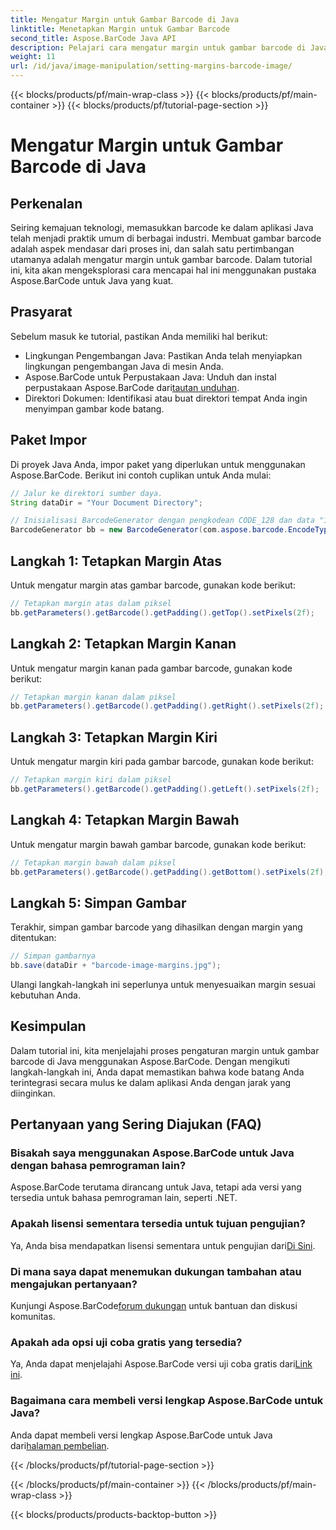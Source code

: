 ```yaml
---
title: Mengatur Margin untuk Gambar Barcode di Java
linktitle: Menetapkan Margin untuk Gambar Barcode
second_title: Aspose.BarCode Java API
description: Pelajari cara mengatur margin untuk gambar barcode di Java menggunakan Aspose.BarCode. Sesuaikan jarak untuk integrasi yang lancar ke dalam aplikasi Anda
weight: 11
url: /id/java/image-manipulation/setting-margins-barcode-image/
---
```


{{< blocks/products/pf/main-wrap-class >}}
{{< blocks/products/pf/main-container >}}
{{< blocks/products/pf/tutorial-page-section >}}

# Mengatur Margin untuk Gambar Barcode di Java


## Perkenalan

Seiring kemajuan teknologi, memasukkan barcode ke dalam aplikasi Java telah menjadi praktik umum di berbagai industri. Membuat gambar barcode adalah aspek mendasar dari proses ini, dan salah satu pertimbangan utamanya adalah mengatur margin untuk gambar barcode. Dalam tutorial ini, kita akan mengeksplorasi cara mencapai hal ini menggunakan pustaka Aspose.BarCode untuk Java yang kuat.

## Prasyarat

Sebelum masuk ke tutorial, pastikan Anda memiliki hal berikut:

- Lingkungan Pengembangan Java: Pastikan Anda telah menyiapkan lingkungan pengembangan Java di mesin Anda.
-  Aspose.BarCode untuk Perpustakaan Java: Unduh dan instal perpustakaan Aspose.BarCode dari[tautan unduhan](https://releases.aspose.com/barcode/java/).
- Direktori Dokumen: Identifikasi atau buat direktori tempat Anda ingin menyimpan gambar kode batang.

## Paket Impor

Di proyek Java Anda, impor paket yang diperlukan untuk menggunakan Aspose.BarCode. Berikut ini contoh cuplikan untuk Anda mulai:

```java
// Jalur ke direktori sumber daya.
String dataDir = "Your Document Directory";

// Inisialisasi BarcodeGenerator dengan pengkodean CODE_128 dan data "1234567"
BarcodeGenerator bb = new BarcodeGenerator(com.aspose.barcode.EncodeTypes.CODE_128, "1234567");
```

## Langkah 1: Tetapkan Margin Atas

Untuk mengatur margin atas gambar barcode, gunakan kode berikut:

```java
// Tetapkan margin atas dalam piksel
bb.getParameters().getBarcode().getPadding().getTop().setPixels(2f);
```

## Langkah 2: Tetapkan Margin Kanan

Untuk mengatur margin kanan pada gambar barcode, gunakan kode berikut:

```java
// Tetapkan margin kanan dalam piksel
bb.getParameters().getBarcode().getPadding().getRight().setPixels(2f);
```

## Langkah 3: Tetapkan Margin Kiri

Untuk mengatur margin kiri pada gambar barcode, gunakan kode berikut:

```java
// Tetapkan margin kiri dalam piksel
bb.getParameters().getBarcode().getPadding().getLeft().setPixels(2f);
```

## Langkah 4: Tetapkan Margin Bawah

Untuk mengatur margin bawah gambar barcode, gunakan kode berikut:

```java
// Tetapkan margin bawah dalam piksel
bb.getParameters().getBarcode().getPadding().getBottom().setPixels(2f);
```

## Langkah 5: Simpan Gambar

Terakhir, simpan gambar barcode yang dihasilkan dengan margin yang ditentukan:

```java
// Simpan gambarnya
bb.save(dataDir + "barcode-image-margins.jpg");
```

Ulangi langkah-langkah ini seperlunya untuk menyesuaikan margin sesuai kebutuhan Anda.

## Kesimpulan

Dalam tutorial ini, kita menjelajahi proses pengaturan margin untuk gambar barcode di Java menggunakan Aspose.BarCode. Dengan mengikuti langkah-langkah ini, Anda dapat memastikan bahwa kode batang Anda terintegrasi secara mulus ke dalam aplikasi Anda dengan jarak yang diinginkan.

## Pertanyaan yang Sering Diajukan (FAQ)

### Bisakah saya menggunakan Aspose.BarCode untuk Java dengan bahasa pemrograman lain?
Aspose.BarCode terutama dirancang untuk Java, tetapi ada versi yang tersedia untuk bahasa pemrograman lain, seperti .NET.

### Apakah lisensi sementara tersedia untuk tujuan pengujian?
 Ya, Anda bisa mendapatkan lisensi sementara untuk pengujian dari[Di Sini](https://purchase.aspose.com/temporary-license/).

### Di mana saya dapat menemukan dukungan tambahan atau mengajukan pertanyaan?
 Kunjungi Aspose.BarCode[forum dukungan](https://forum.aspose.com/c/barcode/13) untuk bantuan dan diskusi komunitas.

### Apakah ada opsi uji coba gratis yang tersedia?
 Ya, Anda dapat menjelajahi Aspose.BarCode versi uji coba gratis dari[Link ini](https://releases.aspose.com/).

### Bagaimana cara membeli versi lengkap Aspose.BarCode untuk Java?
 Anda dapat membeli versi lengkap Aspose.BarCode untuk Java dari[halaman pembelian](https://purchase.aspose.com/buy).

{{< /blocks/products/pf/tutorial-page-section >}}

{{< /blocks/products/pf/main-container >}}
{{< /blocks/products/pf/main-wrap-class >}}

{{< blocks/products/products-backtop-button >}}
